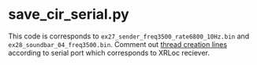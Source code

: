 # save_cir_serial.py

This code is corresponds to `ex27_sender_freq3500_rate6800_10Hz.bin` and `ex28_soundbar_04_freq3500.bin`. Comment out [thread creation lines](https://github.com/ucsdwcsng/xrloc/blob/main/src/server/save_cir_serial.py#L256-L265) according to serial port which corresponds to XRLoc reciever.

